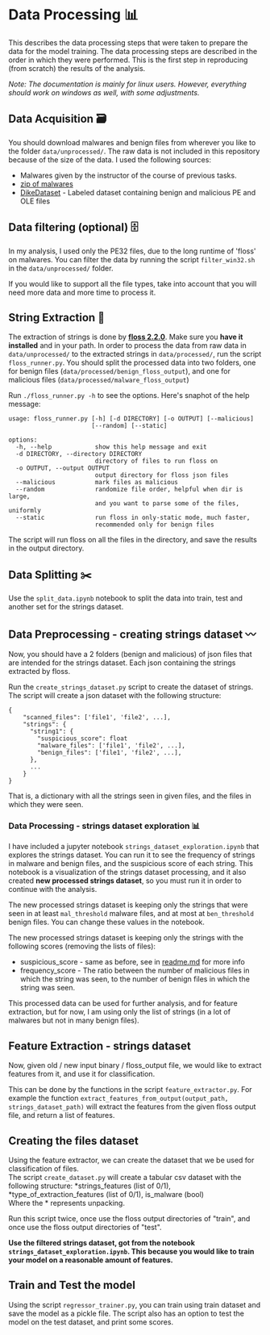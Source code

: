 # Data Processing 📊

This describes the data processing steps that were taken to prepare the data for the model training.
The data processing steps are described in the order in which they were performed.
This is the first step in reproducing (from scratch) the results of the analysis.

*Note: The documentation is mainly for linux users. However, everything should work on windows as well, with some adjustments.*

## Data Acquisition 🗃️

You should download malwares and benign files from wherever you like to the folder `data/unprocessed/`.
The raw data is not included in this repository because of the size of the data.
I used the following sources:
- Malwares given by the instructor of the course of previous tasks.
- [zip of malwares](https://mega.nz/file/WjomTSzK#2yb9W7_FhVp_DL6jscfOWdOHfDYszIZY2CyO6sLpEZs)
- [DikeDataset](https://github.com/iosifache/DikeDataset) - Labeled dataset containing benign and malicious PE and OLE files


## Data filtering (optional) 🗄️

In my analysis, I used only the PE32 files, due to the long runtime of 'floss' on malwares.
You can filter the data by running the script `filter_win32.sh` in the `data/unprocessed/` folder.

If you would like to support all the file types, take into account that you will need more data and more time to process it.


## String Extraction 📜

The extraction of strings is done by **[floss 2.2.0](https://github.com/mandiant/flare-floss)**. Make sure you **have it installed** and in your path.
In order to process the data from raw data in `data/unprocessed/` to the extracted strings in `data/processed/`, run the script `floss_runner.py`.
You should split the processed data into two folders, one for benign files (`data/processed/benign_floss_output`), and one for malicious files (`data/processed/malware_floss_output`)

Run `./floss_runner.py -h` to see the options. Here's snaphot of the help message:

```
usage: floss_runner.py [-h] [-d DIRECTORY] [-o OUTPUT] [--malicious]
                       [--random] [--static]

options:
  -h, --help            show this help message and exit
  -d DIRECTORY, --directory DIRECTORY
                        directory of files to run floss on
  -o OUTPUT, --output OUTPUT
                        output directory for floss json files
  --malicious           mark files as malicious
  --random              randomize file order, helpful when dir is large,
                        and you want to parse some of the files, uniformly
  --static              run floss in only-static mode, much faster,
                        recommended only for benign files
```

The script will run floss on all the files in the directory, and save the results in the output directory.

## Data Splitting ✂️

Use the `split_data.ipynb` notebook to split the data into train, test and another set for the strings dataset.

## Data Preprocessing - creating strings dataset 〰️

Now, you should have a 2 folders (benign and malicious) of json files that are intended for the strings dataset. Each json containing the strings extracted by floss.

Run the `create_strings_dataset.py` script to create the dataset of strings. The script will create a json dataset with the following structure:

```
{
    "scanned_files": ['file1', 'file2', ...],
    "strings": {
      "string1": {
        "suspicious_score": float
        "malware_files": ['file1', 'file2', ...],
        "benign_files": ['file1', 'file2', ...],
      },
      ...
    }
}
```

That is, a dictionary with all the strings seen in given files, and the files in which they were seen.

### Data Processing - strings dataset exploration 📊

I have included a jupyter notebook `strings_dataset_exploration.ipynb` that explores the strings dataset.
You can run it to see the frequency of strings in malware and benign files, and the suspicious score of each string.
This notebook is a visualization of the strings dataset processing, and it also created **new processed strings dataset**, so you must run it in order to continue with the analysis.

The new processed strings dataset is keeping only the strings that were seen in at least `mal_threshold` malware files, and at most at `ben_threshold` benign files. You can change these values in the notebook.

The new processed strings dataset is keeping only the strings with the following scores (removing the lists of files):
- suspicious_score - same as before, see in [readme.md](../readme.md) for more info
- frequency_score - The ratio between the number of malicious files in which the string was seen, to the number of benign files in which the string was seen. 

This processed data can be used for further analysis, and for feature extraction, but for now, I am using only the list of strings (in a lot of malwares but not in many benign files).

## Feature Extraction - strings dataset 

Now, given old / new input binary / floss_output file, we would like to extract features from it, and use it for classification.

This can be done by the functions in the script `feature_extractor.py`. For example the function `extract_features_from_output(output_path, strings_dataset_path)` will extract the features from the given floss output file, and return a list of features.

## Creating the files dataset

Using the feature extractor, we can create the dataset that we be used for classification of files. \
The script `create_dataset.py` will create a tabular csv dataset with the following structure:
*strings_features (list of 0/1), *type_of_extraction_features (list of 0/1), is_malware (bool) \
Where the * represents unpacking.

Run this script twice, once use the floss output directories of "train", and once use the floss output directories of "test". 

**Use the filtered strings dataset, got from the notebook `strings_dataset_exploration.ipynb`. This because you would like to train your model on a reasonable amount of features.**


## Train and Test the model

Using the script `regressor_trainer.py`, you can train using train dataset and save the model as a pickle file.
The script also has an option to test the model on the test dataset, and print some scores. 